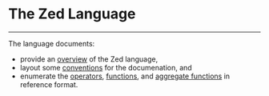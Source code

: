 # The Zed Language

---

The language documents:
* provide an [overview](overview.md) of the Zed language,
* layout some [conventions](conventions.md) for the documenation, and
* enumerate the [operators](operators), [functions](functions),
and [aggregate functions](aggregates) in reference format.
